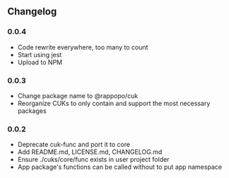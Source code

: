 ## Changelog

### 0.0.4

- Code rewrite everywhere, too many to count
- Start using jest
- Upload to NPM

### 0.0.3

- Change package name to @rappopo/cuk
- Reorganize CUKs to only contain and support the most necessary packages

### 0.0.2

- Deprecate cuk-func and port it to core
- Add README.md, LICENSE.md, CHANGELOG.md
- Ensure ./cuks/core/func exists in user project folder
- App package's functions can be called without to put app namespace
